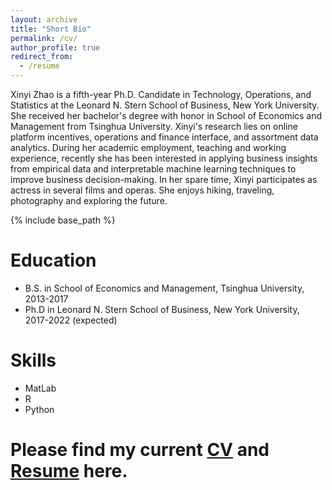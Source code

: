 ```yaml
---
layout: archive
title: "Short Bio"
permalink: /cv/
author_profile: true
redirect_from:
  - /resume
---
```


Xinyi Zhao is a fifth-year Ph.D. Candidate in Technology, Operations, and Statistics at the Leonard N. Stern School of Business, New York University. She received her bachelor's degree with honor in School of Economics and Management from Tsinghua University. Xinyi's research lies on online platform incentives, operations and finance interface, and assortment data analytics. During her academic employment, teaching and working experience, recently she has been interested in applying business insights from empirical data and interpretable machine learning techniques to improve business decision-making. In her spare time, Xinyi participates as actress in several films and operas. She enjoys hiking, traveling, photography and exploring the future.

{% include base_path %}

Education
======
* B.S. in School of Economics and Management, Tsinghua University, 2013-2017
* Ph.D in Leonard N. Stern School of Business, New York University, 2017-2022 (expected)


Skills
======
* MatLab
* R
* Python

Please find my current [CV](https://x46n.github.io/files/Xinyi_Academic_CV.pdf) and [Resume](https://x46n.github.io/files/Xinyi_Resume.pdf) here.
======
